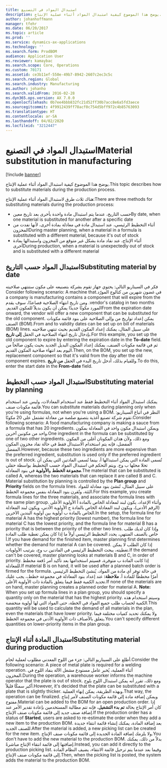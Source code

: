 ```yaml
---
title: استبدال المواد في التصنيع
description: يوضح هذا الموضوع كيفية استبدال المواد أثناء عملية الإنتاج.
author: johanhoffmann
manager: tfehr
ms.date: 06/20/2017
ms.topic: article
ms.prod: ''
ms.service: dynamics-ax-applications
ms.technology: ''
ms.search.form: ProdBOM
audience: Application User
ms.reviewer: kamaybac
ms.search.scope: Core, Operations
ms.custom: 70171
ms.assetid: ce3b11ef-550e-49b7-8942-2607c2ec3c5c
ms.search.region: Global
ms.search.industry: Manufacturing
ms.author: johanho
ms.search.validFrom: 2016-02-28
ms.dyn365.ops.version: AX 7.0.0
ms.openlocfilehash: 0b7ee4bbb832fc21d52ff30b7acc8e6a5fd3aece
ms.sourcegitcommit: 4f9912439ff78acf0c754d5bff972c4b85763093
ms.translationtype: HT
ms.contentlocale: ar-SA
ms.lasthandoff: 04/02/2020
ms.locfileid: "3212447"
---
```

# <a name="material-substitution-in-manufacturing"></a><span data-ttu-id="c5996-103">استبدال المواد في التصنيع</span><span class="sxs-lookup"><span data-stu-id="c5996-103">Material substitution in manufacturing</span></span>

[!include [banner](../includes/banner.md)]

<span data-ttu-id="c5996-104">يوضح هذا الموضوع كيفية استبدال المواد أثناء عملية الإنتاج.</span><span class="sxs-lookup"><span data-stu-id="c5996-104">This topic describes how to substitute materials during the production process.</span></span> 

<span data-ttu-id="c5996-105">هناك ثلاث طرق لاستبدال المواد أثناء عملية الإنتاج:</span><span class="sxs-lookup"><span data-stu-id="c5996-105">There are three methods for substituting materials during the production process:</span></span>

-   <span data-ttu-id="c5996-106">حسب التاريخ، عندما يتم استبدال مادة واحدة بأخرى بعد تاريخ معين</span><span class="sxs-lookup"><span data-stu-id="c5996-106">By date, when one material is substituted for another after a specific date</span></span>
-   <span data-ttu-id="c5996-107">أثناء التخطيط الرئيسي، عند استبدال مادة في معادلة بمادة أخرى، لأنها نفدت من المخزون</span><span class="sxs-lookup"><span data-stu-id="c5996-107">During master planning, when a material in a formula is substituted with a different material, because it's out of stock</span></span>
-   <span data-ttu-id="c5996-108">أثناء الإنتاج، عند نفاد مادة بشكل غير متوقع من المخزون واستبدالها بمادة أخرى</span><span class="sxs-lookup"><span data-stu-id="c5996-108">During production, when a material is unexpectedly out of stock and is substituted with a different material</span></span>

## <a name="substituting-material-by-date"></a><span data-ttu-id="c5996-109">استبدال المواد حسب التاريخ</span><span class="sxs-lookup"><span data-stu-id="c5996-109">Substituting material by date</span></span>
<span data-ttu-id="c5996-110">‏‫فكر في السيناريو التالي: يحتوي جهاز تقوم بشركة بتصنيعه على مكون ستنتهي صلاحيته في غضون شهرين من كتالوج المورّد.</span><span class="sxs-lookup"><span data-stu-id="c5996-110">Consider following scenario: A machine that a company is manufacturing contains a component that will expire from the vendor's catalog in two months.</span></span> <span data-ttu-id="c5996-111">ومن تاريخ انتهاء الصلاحية فصاعدًا، سوف يقدم المورد مكونًا جديدًا يمكن أن يكون بديلاً للمكون القديم.‬</span><span class="sxs-lookup"><span data-stu-id="c5996-111">From the expiration date onward, the vendor will offer a new component that can be substituted for the old component.</span></span> <span data-ttu-id="c5996-112">يمكن إعداد تواريخ من وإلى الصلاحية على بنود قائمة مكونات الصنف (BOM).</span><span class="sxs-lookup"><span data-stu-id="c5996-112">From and to validity dates can be set up on bill of materials (BOM) lines.</span></span> <span data-ttu-id="c5996-113">على سبيل المثال، يمكنك إعداد المكون القديم بحيث تنتهي صلاحيته بإدخال تاريخ انتهاء الصلاحية في الحقل **إلى تاريخ**.</span><span class="sxs-lookup"><span data-stu-id="c5996-113">For this example, you set up the old component to expire by entering the expiration date in the **To-date** field.</span></span> <span data-ttu-id="c5996-114">ثم في قائمة مكونات الصنف، يمكنك إعداد المكون البديل الجديد بحيث يكون صالحاً من اليوم بعد انتهاء صلاحية المكون القديم.</span><span class="sxs-lookup"><span data-stu-id="c5996-114">Then, on the BOM, you set up the new, replacement component so that it's valid from the day after the old component expires.</span></span> <span data-ttu-id="c5996-115">وللقيام بذلك، أدخل تاريخ البدء في الحقل **من تاريخ**.</span><span class="sxs-lookup"><span data-stu-id="c5996-115">To do this, enter the start date in the **From-date** field.</span></span>

## <a name="substituting-material-by-planning"></a><span data-ttu-id="c5996-116">استبدال المواد حسب التخطيط</span><span class="sxs-lookup"><span data-stu-id="c5996-116">Substituting material by planning</span></span>
<span data-ttu-id="c5996-117">يمكنك استبدال المواد أثناء التخطيط فقط عند استخدام المعادلات، وليس عند استخدام قائمة مكونات صنف.</span><span class="sxs-lookup"><span data-stu-id="c5996-117">You can substitute materials during planning only when you're using formulas, not when you're using a BOM.</span></span> <span data-ttu-id="c5996-118">النظر في اتباع السيناريو: تقوم شركة تصنيع أغذية بتصنيع صلصة من معادلة تشتمل على 20 مكونًا.</span><span class="sxs-lookup"><span data-stu-id="c5996-118">Consider following scenario: A food manufacturing company is making a sauce from a formula that has 20 ingredients.</span></span> <span data-ttu-id="c5996-119">ويمكن استبدال مكون واحد في المعادلة بمكون واحد من مكونين آخرين.</span><span class="sxs-lookup"><span data-stu-id="c5996-119">One ingredient in the formula can be substituted by one of two other ingredients.</span></span> <span data-ttu-id="c5996-120">ومع ذلك، ولأن هذان المكونان أغلى من المكون المفضل، فإنه يتم استخدام الاستبدال فقط في حالة نفاد مخزون المكون المفضل.</span><span class="sxs-lookup"><span data-stu-id="c5996-120">However, because these two ingredients are more expensive than the preferred ingredient, substitution is used only if the preferred ingredient is out of stock.</span></span> <span data-ttu-id="c5996-121">تُسمى المادة التي يمكن استبدالها أ، بينما تُسمى المادتين التي يمكن أن تحلا محلها ب وج. ويتم التحكم في استبدال المواد حسب التخطيط بواسطة حقلي **مجموعة الخطط** و**الأولوية** في بنود المعادلة.</span><span class="sxs-lookup"><span data-stu-id="c5996-121">The material that can be substituted is called A, whereas the two materials that can replace it are called B and C. Material substitution by planning is controlled by the **Plan group** and **Priority** fields on the formula lines.</span></span> <span data-ttu-id="c5996-122">على سبيل المثال، تُنشئ بنود معادلة للمواد الثثة، وتُقرن بنود المعادلة بنفس مجموعة الخطط.</span><span class="sxs-lookup"><span data-stu-id="c5996-122">For this example, you create formula lines for the three materials, and associate the formula lines with the same plan group.</span></span> <span data-ttu-id="c5996-123">وأثناء الإعداد، يكون لبند لمعادلة الخاص بالمادة أ الأولوية الأعلى (الرقم الأدنى)، ويكون لبند المعادلة الخاص بالمادة ج الأولوية الأدنى، ويكون لبند المعادلة الخاص بالمادة ب أولوية بين أولوية البندين الآخرين.</span><span class="sxs-lookup"><span data-stu-id="c5996-123">In the setup, the formula line for material A has the highest priority (lowest number), the formula line for material C has the lowest priority, and the formula line for material B has a priority that is between the priority of the other two lines.</span></span> <span data-ttu-id="c5996-124">وإذا كان لديك طلب خاص بالصنف المنتهي، يحدد التخطيط الرئيسي أولاً ما إذا كان يمكن تغطية طلب المادة أ.</span><span class="sxs-lookup"><span data-stu-id="c5996-124">If you have demand for the finished item, master planning first determines whether the demand for material A can be covered.</span></span> <span data-ttu-id="c5996-125">إذا كان الطلب لا يمكن تغطيته، يبحث التخطيط الرئيسي في المادتين ب وج، بترتيب الأولويات.</span><span class="sxs-lookup"><span data-stu-id="c5996-125">If the demand can't be covered, master planning looks at materials B and C, in order of priority.</span></span> <span data-ttu-id="c5996-126">إذا كانت المادة ب متوفرة، فسيتم استخدامها بعد تأكيد أمر دُفعة مخطط للمعادلة.</span><span class="sxs-lookup"><span data-stu-id="c5996-126">If material B is on hand, it will be used after a planned batch order is firmed for the formula.</span></span> <span data-ttu-id="c5996-127">في حالة توفر أي مادة من المواد، يُنشئ التخطيط الرئيسي أمرًا مخططًا للمادة أ. **ملاحظة:** عند إعداد بنود المعادلة في مجموعة خطط،، يجب عليك تحديد الكمية فقط فيما يتعلق بالمادة ذات الأولوية الأعلى.</span><span class="sxs-lookup"><span data-stu-id="c5996-127">If none of the materials are on hand, master planning creates a planned order for material A. **Note:** When you set up formula lines in a plan group, you should specify a quantity only on the material that has the highest priority.</span></span> <span data-ttu-id="c5996-128">وسيتم استخدام هذه الكمية لحساب طلب جميع المواد في الخطة، حتى المواد التي لها أولوية منخفضة.</span><span class="sxs-lookup"><span data-stu-id="c5996-128">This quantity will be used to calculate the demand of all materials in the plan, even the materials that have lower priority.</span></span> <span data-ttu-id="c5996-129">ولا يمكنك تحديد كميات مختلفة فيما يتعلق بالأصناف ذات الأولوية الأدنى في مجموعة الخطط.</span><span class="sxs-lookup"><span data-stu-id="c5996-129">You can't specify different quantities on lower-priority items in the plan group.</span></span>

## <a name="substituting-material-during-production"></a><span data-ttu-id="c5996-130">استبدال المادة أثناء الإنتاج</span><span class="sxs-lookup"><span data-stu-id="c5996-130">Substituting material during production</span></span>
<span data-ttu-id="c5996-131">أطلع على السيناريو التالي: جزء من اللوح المعدني مطلوب لعملية لحام.</span><span class="sxs-lookup"><span data-stu-id="c5996-131">Consider the following scenario: A piece of metal plate is required for a welding operation.</span></span> <span data-ttu-id="c5996-132">أثناء العملية، يُخبر عامل مستودع مشغل الآلة بنفاد اللوح في المخزون.</span><span class="sxs-lookup"><span data-stu-id="c5996-132">During the operation, a warehouse worker informs the machine operator that the plate is out of stock.</span></span> <span data-ttu-id="c5996-133">ومع ذلك، تقرر أنه يمكن استبدال اللوح بلوح أكبر سمكًا قليلاً.</span><span class="sxs-lookup"><span data-stu-id="c5996-133">However, it's decided that the plate can be substituted with a plate that is slightly thicker.</span></span> <span data-ttu-id="c5996-134">وبهذه الطريقة، يمكن إنهاء العملية.</span><span class="sxs-lookup"><span data-stu-id="c5996-134">That way, the operation can be finalized.</span></span> <span data-ttu-id="c5996-135">ويمكن إضافة مادة إلى قائمة مكونات الصنف لأمر إنتاج مفتوح.</span><span class="sxs-lookup"><span data-stu-id="c5996-135">Material can be added to the BOM for an open production order.</span></span> <span data-ttu-id="c5996-136">إذا كان أمر الإنتاج بحالة **تم بدء التشغيل**، فإنه تتم مطالبة المستخدمين بإعادة تقدير الأمر عند إضافة صنف جديد إلى قائمة مكونات صنف الإنتاج.</span><span class="sxs-lookup"><span data-stu-id="c5996-136">If the production order has a status of **Started**, users are asked to re-estimate the order when they add a new item to the production BOM.</span></span> <span data-ttu-id="c5996-137">بعد إضافة المادة، يمكنك إنشاء قائمة انتقاء جديدة للصنف الجديد.</span><span class="sxs-lookup"><span data-stu-id="c5996-137">After the material is added, a new picking list can be created for the new item.</span></span> <span data-ttu-id="c5996-138">ولا يلزمك إضافة المادة الجديدة إلى قائمة مكونات صنف الإنتاج.</span><span class="sxs-lookup"><span data-stu-id="c5996-138">You don't have to add the new material to the production BOM.</span></span> <span data-ttu-id="c5996-139">بدلاً من ذلك، يمكنك إضافتها إلى قائمة انتقاء الإنتاج مباشرةً.</span><span class="sxs-lookup"><span data-stu-id="c5996-139">Instead, you can add it directly to the production picking list.</span></span> <span data-ttu-id="c5996-140">وفيما بعد عندما يتم ترحيل قائمة الانتقاء، يضيف النظام المادة إلى قائمة مكونات صنف الإنتاج.</span><span class="sxs-lookup"><span data-stu-id="c5996-140">Then, when the picking list is posted, the system adds the material to the production BOM.</span></span>



